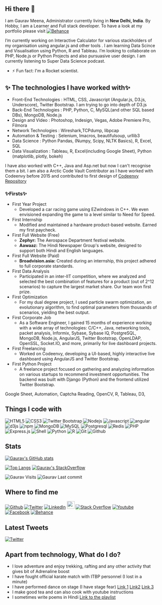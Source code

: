<h2>Hi there 👋</h2>
<p>I am Gaurav Meena, Administrator currently living in <b>New Delhi, India</b>. By Hobby, I am a Learner and Full stack developer. To have a look at my portfolio please visit <a href="https://www.behance.net/gauravmeena0708"><img alt="Behance" src="https://img.shields.io/badge/-Behance-blue?style=for-the-badge&logo=behance&logoColor=white"></a> </p>



 I’m currently working on Interactive Calculator for various stackholders of my organisation using angular.js and other tools . I am learning Data Scince and Visualisation using Python, R and Tableau. I’m looking to collaborate on PHP, Node.js or Python Projects and also pursuasive user design. I am currently listening to Super Data Science podcast.
 - ⚡️ Fun fact: I'm a Rocket scientist.

 <h2>✨ The technologies I have worked with✨</h2>
 
 - Front-End Technologies : HTML, CSS, Javascript (Angular.js, D3.js, Underscore), Twitter Bootstrap. I am trying to go into depth of D3.js 
 - Back-End Technologies  : PHP, Python, C, MySQL(and other SQL based DBs), MongoDB, Node.js
 - Design and Video       : Photoshop, Indesign, Vegas, Adobe Premiere Pro, Filmora
 - Network Technologies   : Wireshark,TCPdump, libpcap
 - Automation & Testing   : Selenium, Imacros, beautifulsoup, urllib3
 - Data Science           : Python Pandas, (Numpy, Scipy, NLTK Basics), R, Excel, SQL
 - Data Visualization     : Tableau, R, Excel(including Google Sheet), Python (matplotlib, plotly, bokeh)

I have also worked with C++, Java and Asp.net but now I can't recognise them a bit. I am also a Arctic Code Vault Contributor as I have worked with Codeenvy before 2015 and contributed to first design of [Codeenvy Repository](https://github.com/codenvy/codenvy) 

### ✨Firsts✨

* First Year Project
  * Developed a car racing game using EZwindows in C++. We even envisioned expanding the game to a level similar to Need for Speed.
* First Internship
  * Modified and maintained a hardware product-based website. Earned my first paycheck.
* First Full Website (Free)
  * **Zephyr:** The Aerospace Department festival website.
  * **Aawaaz:** The Hindi Newspaper Group's website, designed to support both Hindi and English languages.
* First Full Website (Paid)
  * **Broadvision.asia:** Created during an internship, this project adhered to full corporate standards.
* First Data Analysis
  * Participated in an inter-IIT competition, where we analyzed and selected the best combination of features for a product (out of 2^12 scenarios) to capture the largest market share. Our team won first prize.
* First Optimization
  * For my dual degree project, I used particle swarm optimization, an evolutionary algorithm, to find optimal parameters from thousands of scenarios, yielding the best output.
* First Corporate Job
  * As a Software Engineer, I gained 15 months of experience working with a wide array of technologies: C/C++, Java, networking tools, packet analysis, Informix, Sybase, Sybase IQ, PostgreSQL, MongoDB, Node.js, AngularJS, Twitter Bootstrap, OpenLDAP, OpenSSL, Socket.IO, and more, primarily for live dashboard projects.
* First Freelancing
  * Worked on Codeenvy, developing a UI-based, highly interactive live dashboard using AngularJS and Twitter Bootstrap.
* First Python Project
  * A freelance project focused on gathering and analyzing information on various startups to recommend investment opportunities. The backend was built with Django (Python) and the frontend utilized Twitter Bootstrap.


Google Sheet, Automation, Captcha Reading, OpenCV, R, Tableau, D3, 
     

<h2>Things I code with</h2>
<p>
  <img alt="HTML5" src="https://img.shields.io/badge/-HTML5-E34F26?style=flat-square&logo=html5&logoColor=white" />
  <img alt="CSS3" src="https://img.shields.io/badge/-CSS3-1572B6?style=flat-square&logo=css3" />
  <img alt="Twitter Bootstrap" src="https://img.shields.io/badge/-Bootstrap-563D7C?style=flat-square&logo=bootstrap" />
  <img alt="Nodejs" src="https://img.shields.io/badge/-Nodejs-43853d?style=flat-square&logo=Node.js&logoColor=white" />
  <img alt="Javascript" src="https://img.shields.io/badge/-JavaScript-black?style=flat-square&logo=javascript" />
  <img alt="angular" src="https://img.shields.io/badge/-Angular-DD0031?style=flat-square&logo=angular&logoColor=white" />
  <img alt="d3js" src="https://img.shields.io/badge/-D3.js-F9A03C?style=flat-square&logo=d3.js&logoColor=white" />
  <img alt="npm" src="https://img.shields.io/badge/-NPM-CB3837?style=flat-square&logo=npm&logoColor=white" />
  
  <img alt="MongoDB" src="https://img.shields.io/badge/-MongoDB-13aa52?style=flat-square&logo=mongodb&logoColor=white" />
  <img alt="MySQL" src="https://img.shields.io/badge/-MySQL-black?style=flat-square&logo=mysql" />
  <img alt="Postgresql" src="https://img.shields.io/badge/-PostgreSQL-336791?style=flat-square&logo=postgresql" />
  <img alt="Redis" src="https://img.shields.io/badge/-Redis-black?style=flat-square&logo=Redis" />
  
  <img alt="PHP" src="https://img.shields.io/badge/-php-394989?style=plastic&logo=php" />
  <img alt="Express.js" src="https://img.shields.io/badge/-Express.JS-c7b198?style=plastic&logo=Express.JS" />
  <img alt="Shell" src="https://img.shields.io/badge/-Shell-blasck?style=plastic&logo=Shell" />
  

  <img alt="Python" src="https://img.shields.io/badge/-Python-black?style=flat-square&logo=Python" />
  <img alt="R" src="https://img.shields.io/badge/-R-276DC3?style=flat-square&logo=R&logoColor=white" />
  
  
  <img alt="Git" src="https://img.shields.io/badge/-Git-black?style=flat-square&logo=git" />
  <img alt="Github" src="https://img.shields.io/badge/-GitHub-181717?style=flat-square&logo=github" />
</p>


<h2>Stats</h2>
<div class="row">
	
[![Gaurav's GitHub stats](https://github-readme-stats.vercel.app/api?username=gauravmeena0708)](https://github.com/gauravmeena0708/)
</div>
<div class="row">

[![Top Langs](https://github-readme-stats.vercel.app/api/top-langs/?username=gauravmeena0708)](https://github.com/gauravmeena0708)
[![Gaurav's StackOverflow](https://stackoverflow-card.vercel.app/?userID=1070548)](https://stackoverflow.com/users/1070548/gaurav)

</div>

<img alt="Gaurav Visits" src="https://badges.pufler.dev/visits/gauravmeena0708/gauravmeena0708?logo=GitHub&label=visits&color=success&logoColor=white&style=flat-square"/>
<img alt="Gaurav Last commit" src="https://img.shields.io/github/last-commit/gauravmeena0708/gauravmeena0708?label=profile%20updated&style=flat-square">



<h2>Where to find me</h2>
<p>	
	<a href="https://github.com/gauravmeena0708" target="_blank"><img alt="Github" src="https://img.shields.io/badge/GitHub-%2312100E.svg?&style=for-the-badge&logo=Github&logoColor=white" /></a> 
	<a href="https://twitter.com/gauravmeena0708" target="_blank"><img alt="Twitter" src="https://img.shields.io/badge/twitter-%231DA1F2.svg?&style=for-the-badge&logo=twitter&logoColor=white" /></a> 
	<a href="https://www.linkedin.com/in/gauravmeena0708" target="_blank"><img alt="LinkedIn" src="https://img.shields.io/badge/linkedin-%230077B5.svg?&style=for-the-badge&logo=linkedin&logoColor=white" /></a>
	<a href="https://www.instagram.com/gauravmeena0708/"><img src="https://img.shields.io/badge/instagram-%23E4405F.svg?&style=for-the-badge&logo=instagram&logoColor=white" height=25></a>
	<a href="https://stackoverflow.com/users/1070548/gaurav"><img alt="Stack Overflow" src="https://img.shields.io/badge/-Stack%20Overflow-FE7A16?style=flat-square&logo=Stack-Overflow&logoColor=white"></a>
	<a href="https://www.youtube.com/playlist?list=PLYc0L7KnQ0W2iRLYBktNK_94BBRZcTaDF"><img alt="Youtube" src="https://img.shields.io/badge/YouTube-FF0000?style=for-the-badge&logo=youtube&logoColor=white"></a>
	<a href="https://www.facebook.com/gauravmeena0708"><img alt="Facebook" src="https://img.shields.io/badge/Facebook-1877F2?style=for-the-badge&logo=facebook&logoColor=white"></a>
	<a href="https://www.behance.net/gauravmeena0708"><img alt="Behance" src="https://img.shields.io/badge/-Behance-blue?style=for-the-badge&logo=behance&logoColor=white"></a>
	
</p>

<h2>Latest Tweets</h2>

[![Twitter](https://github-readme-twitter.gazf.vercel.app/api?id=gauravmeena0708&amp;layout=wide)](https://twitter.com/gauravmeena0708)


<h2>Apart from technology, What do I do?</h2>
<p>
	<ul>
		<li>I love adventure and enjoy trekking, rafting and any other activity that gives bit of Adrenaline boost</li>
		<li>I have fought official karate match with ITBP personnel (I lost in a minute)</li>
		<li>I have performed dance on stage (I have stage fear) <a href="https://www.youtube.com/watch?v=qq4k3hYvKvU">Link 1</a> <a href="https://www.youtube.com/watch?v=zugxDWaehPo">Link2</a> <a href="https://www.youtube.com/watch?v=VqPTiistucI">Link 3</a></li>
		<li>I make good tea and can also cook with youtube instructions</li>
		<li>I sometimes write poems in Hindi <a href="https://www.youtube.com/watch?v=WKoFZsBc3sw&list=PLYc0L7KnQ0W0_UvyfEeb2gb93CnhLujA2">Link to the playlist</a></li>
	</ul>
	
</p>
